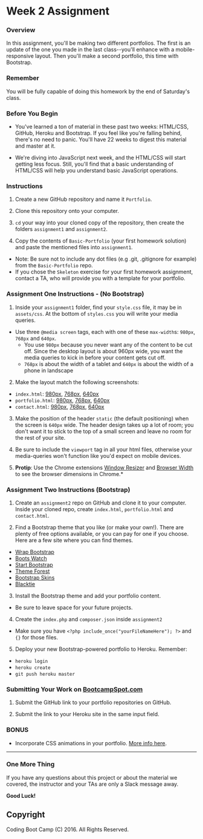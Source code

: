 # Week 2 Assignment

### Overview
In this assignment, you'll be making two different portfolios. The first is an update of the one you made in the last class--you'll enhance with a mobile-responsive layout. Then you'll make a second portfolio, this time with Bootstrap.

### Remember

You will be fully capable of doing this homework by the end of Saturday's class.

### Before You Begin

* You've learned a ton of material in these past two weeks: HTML/CSS, GitHub, Heroku and Bootstrap. If you feel like you're falling behind, there's no need to panic. You'll have 22 weeks to digest this material and master at it. 

* We're diving into JavaScript next week, and the HTML/CSS will start getting less focus. Still, you'll find that a basic understanding of HTML/CSS will help you understand basic JavaScript operations.


### Instructions
1. Create a new GitHub repository and name it `Portfolio`.

2. Clone this repository onto your computer.

3. `cd` your way into your cloned copy of the repository, then create the folders `assignment1` and `assignment2`.

4. Copy the contents of `Basic-Portfolio` (your first homework solution) and paste the mentioned files into `assignment1`.
  * Note: Be sure not to include any dot files (e.g .git, .gitignore for example) from the `Basic-Portfolio` repo.
  * If you chose the `Skeleton` exercise for your first homework assignment, contact a TA, who will provide you with a template for your portfolio.


### Assignment One Instructions - (No Bootstrap)
1. Inside your `assignment1` folder, find your `style.css` file, it may be in `assets/css`. At the bottom of `styles.css` you will write your media queries.
  * Use three `@media screen` tags, each with one of these `max-width`s: `980px`, `768px` and `640px`.
    * You use `980px` because you never want any of the content to be cut off. Since the desktop layout is about 960px wide, you want the media queries to kick in before your content gets cut off.
    * `768px` is about the width of a tablet and `640px` is about the width of a phone in landscape

2. Make the layout match the following screenshots:
  * `index.html`: [980px](Images/980-index.jpg), [768px](Images/768-index.jpg), [640px](Images/640-index.jpg)
  * `portfolio.html`: [980px](Images/980-portfolio.jpg), [768px](Images/768-portfolio.jpg), [640px](Images/640-portfolio.jpg)
  * `contact.html`: [980px](Images/980-contact.jpg), [768px](Images/768-contact.jpg), [640px](Images/640-contact.jpg)

3. Make the position of the header `static` (the default positioning) when the screen is `640px` wide. The header design takes up a lot of room; you don't want it to stick to the top of a small screen and leave no room for the rest of your site.

4. Be sure to include the `viewport` tag in all your html files, otherwise your media-queries won't function like you'd expect on mobile devices.

5. **Protip**: Use the Chrome extensions [Window Resizer](https://chrome.google.com/webstore/detail/window-resizer/kkelicaakdanhinjdeammmilcgefonfh) and [Browser Width](https://chrome.google.com/webstore/detail/browser-width/mlnegepkjlccabakompdmbcmdieaideh) to see the browser dimensions in Chrome.*

### Assignment Two Instructions (Bootstrap)
1. Create an `assignment2` repo on GitHub and clone it to your computer. Inside your cloned repo, create `index.html`, `portfolio.html` and `contact.html`.

2. Find a Bootstrap theme that you like (or make your own!). There are plenty of free options available, or you can pay for one if you choose. Here are a few site where you can find themes.
  * [Wrap Bootstrap](https://wrapbootstrap.com/themes/portfolios)
  * [Boots Watch](https://bootswatch.com/)
  * [Start Bootstrap](http://startbootstrap.com/template-categories/portfolios/)
  * [Theme Forest](http://themeforest.net/tags/bootstrap)
  * [Bootstrap Skins](https://www.bootstrapskins.com/)
  * [Blacktie](http://blacktie.co/tag/portfolio/)

3. Install the Bootstrap theme and add your portfolio content.
  * Be sure to leave space for your future projects. 

4. Create the `index.php` and `composer.json` inside `assignment2`
  * Make sure you have `<?php include_once("yourFileNameHere"); ?>` and `{}` for those files.

5. Deploy your new Bootstrap-powered portfolio to Heroku. Remember:
  * `heroku login`
  * `heroku create`
  * `git push heroku master`

### Submitting Your Work on [BootcampSpot.com](http://bootcampspot.com/)

1. Submit the GitHub link to your portfolio repositories on GitHub.

2. Submit the link to your Heroku site in the same input field.


### BONUS
* Incorporate CSS animations in your portfolio. [More info here](http://www.w3schools.com/css/css3_animations.asp).

-------
### One More Thing
If you have any questions about this project or about the material we covered, the instructor and your TAs are only a Slack message away.

**Good Luck!**

## Copyright
Coding Boot Camp (C) 2016. All Rights Reserved.